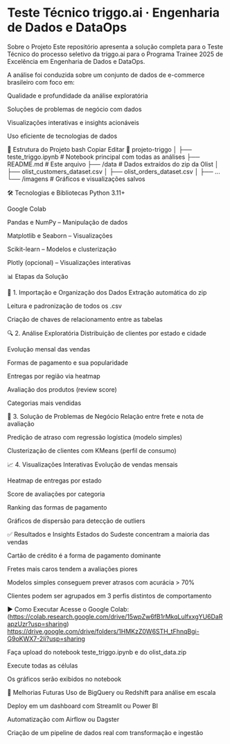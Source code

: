 # Teste Técnico triggo.ai · Engenharia de Dados e DataOps

Sobre o Projeto
Este repositório apresenta a solução completa para o Teste Técnico do processo seletivo da triggo.ai para o Programa Trainee 2025 de Excelência em Engenharia de Dados e DataOps.

A análise foi conduzida sobre um conjunto de dados de e-commerce brasileiro com foco em:

Qualidade e profundidade da análise exploratória

Soluções de problemas de negócio com dados

Visualizações interativas e insights acionáveis

Uso eficiente de tecnologias de dados



🧱 Estrutura do Projeto
bash
Copiar
Editar
📁 projeto-triggo
│
├── teste_triggo.ipynb          # Notebook principal com todas as análises
├── README.md                   # Este arquivo
├── /data                       # Dados extraídos do zip da Olist
│   ├── olist_customers_dataset.csv
│   ├── olist_orders_dataset.csv
│   ├── ...
└── /imagens                    # Gráficos e visualizações salvos



🛠️ Tecnologias e Bibliotecas
Python 3.11+

Google Colab

Pandas e NumPy – Manipulação de dados

Matplotlib e Seaborn – Visualizações

Scikit-learn – Modelos e clusterização

Plotly (opcional) – Visualizações interativas




📊 Etapas da Solução

📁 1. Importação e Organização dos Dados
Extração automática do zip

Leitura e padronização de todos os .csv

Criação de chaves de relacionamento entre as tabelas

🔍 2. Análise Exploratória
Distribuição de clientes por estado e cidade

Evolução mensal das vendas

Formas de pagamento e sua popularidade

Entregas por região via heatmap

Avaliação dos produtos (review score)

Categorias mais vendidas

🚀 3. Solução de Problemas de Negócio
Relação entre frete e nota de avaliação

Predição de atraso com regressão logística (modelo simples)

Clusterização de clientes com KMeans (perfil de consumo)

📈 4. Visualizações Interativas
Evolução de vendas mensais

Heatmap de entregas por estado

Score de avaliações por categoria

Ranking das formas de pagamento

Gráficos de dispersão para detecção de outliers



✅ Resultados e Insights
Estados do Sudeste concentram a maioria das vendas

Cartão de crédito é a forma de pagamento dominante

Fretes mais caros tendem a avaliações piores

Modelos simples conseguem prever atrasos com acurácia > 70%

Clientes podem ser agrupados em 3 perfis distintos de comportamento



▶️ Como Executar
Acesse o Google Colab: (https://colab.research.google.com/drive/15wpZw6fB1rMkqLulfxxgYU6DaRapzUzr?usp=sharing) https://drive.google.com/drive/folders/1HMKzZ0W6STH_tFhnqBgi-G9oKWX7-2Ii?usp=sharing

Faça upload do notebook teste_triggo.ipynb e do olist_data.zip

Execute todas as células

Os gráficos serão exibidos no notebook



🔧 Melhorias Futuras
Uso de BigQuery ou Redshift para análise em escala

Deploy em um dashboard com Streamlit ou Power BI

Automatização com Airflow ou Dagster

Criação de um pipeline de dados real com transformação e ingestão

